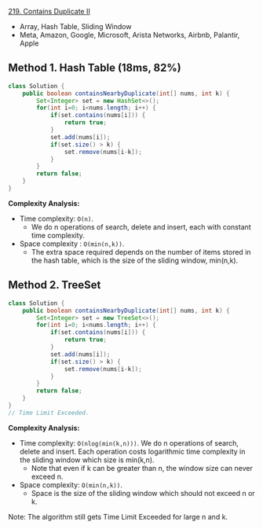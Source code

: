 [219. Contains Duplicate II](https://leetcode.com/problems/contains-duplicate-ii/)

* Array, Hash Table, Sliding Window
* Meta, Amazon, Google, Microsoft, Arista Networks, Airbnb, Palantir, Apple


## Method 1. Hash Table (18ms, 82%)
```java
class Solution {
    public boolean containsNearbyDuplicate(int[] nums, int k) {
        Set<Integer> set = new HashSet<>();
        for(int i=0; i<nums.length; i++) {
            if(set.contains(nums[i])) {
                return true;
            }
            set.add(nums[i]);
            if(set.size() > k) {
                set.remove(nums[i-k]);
            }
        }
        return false;
    }
}
```
**Complexity Analysis:**
* Time complexity: `O(n)`.
    * We do n operations of search, delete and insert, each with constant time complexity.
* Space complexity : `O(min(n,k))`.
    * The extra space required depends on the number of items stored in the hash table, which is the size of the sliding window, min(n,k).


## Method 2. TreeSet
```java
class Solution {
    public boolean containsNearbyDuplicate(int[] nums, int k) {
        Set<Integer> set = new TreeSet<>();
        for(int i=0; i<nums.length; i++) {
            if(set.contains(nums[i])) {
                return true;
            }
            set.add(nums[i]);
            if(set.size() > k) {
                set.remove(nums[i-k]);
            }
        }
        return false;
    }
}
// Time Limit Exceeded.
```
**Complexity Analysis:**
* Time complexity: `O(nlog(min(k,n)))`. We do n operations of search, delete and insert. Each operation costs logarithmic time complexity in the sliding window which size is min(k,n). 
    * Note that even if k can be greater than n, the window size can never exceed n.
* Space complexity: `O(min(n,k))`.
    * Space is the size of the sliding window which should not exceed n or k.

Note: The algorithm still gets Time Limit Exceeded for large n and k.